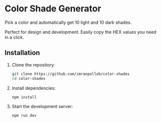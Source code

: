 # Color Shade Generator

Pick a color and automatically get 10 light and 10 dark shades.

Perfect for design and development. Easily copy the HEX values you need in a click.


## Installation

1. Clone the repository:
   ```sh
   git clone https://github.com/imranpollob/color-shades
   cd color-shades
   ```

2. Install dependencies:
   ```sh
   npm install
   ```

3. Start the development server:
   ```sh
   npm run dev
   ```
